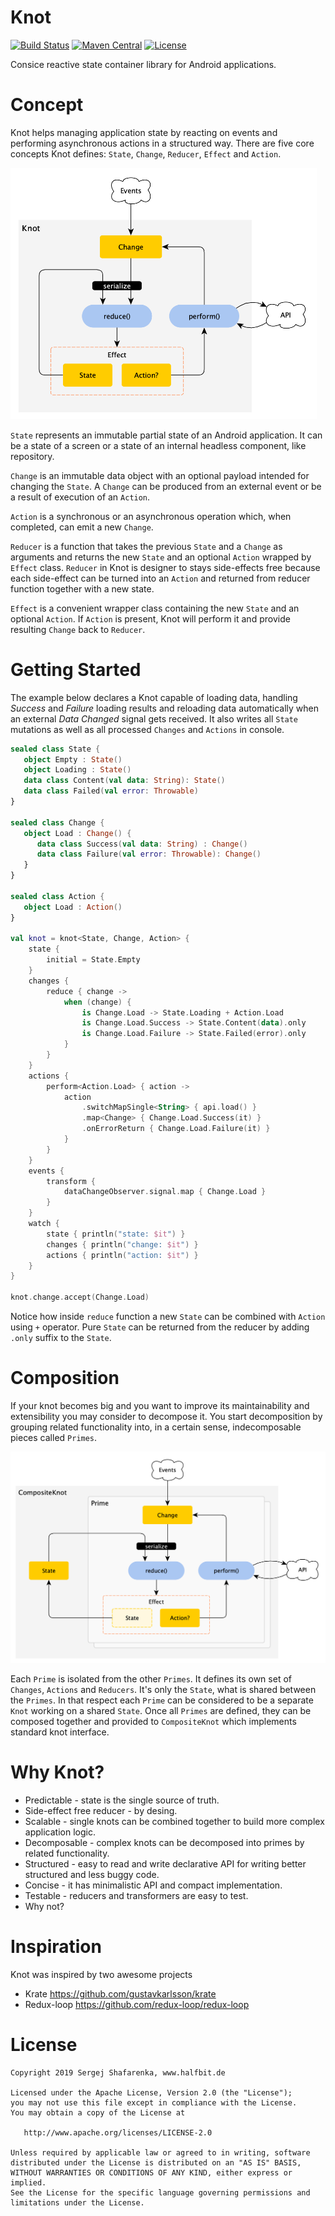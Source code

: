 # Knot

[![Build Status](https://travis-ci.org/beworker/knot.svg?branch=master)](https://travis-ci.org/beworker/knot)
[![Maven Central](http://img.shields.io/maven-central/v/de.halfbit/knot.svg)](http://search.maven.org/#search%7Cga%7C1%7Cg%3A%22de.halfbit%22%20a%3A%22knot%22)
[![License](https://img.shields.io/badge/License-Apache%202.0-blue.svg)](http://www.apache.org/licenses/LICENSE-2.0)

Consice reactive state container library for Android applications.

# Concept

Knot helps managing application state by reacting on events and performing asynchronous actions in a structured way. There are five core concepts Knot defines: `State`, `Change`, `Reducer`, `Effect` and `Action`.

<img src="docs/diagrams/flowchart-knot.png" width="490" />

`State` represents an immutable partial state of an Android application. It can be a state of a screen or a state of an internal headless component, like repository.

`Change` is an immutable data object with an optional payload intended for changing the `State`. A `Change` can be produced from an external event or be a result of execution of an `Action`.

`Action` is a synchronous or an asynchronous operation which, when completed, can emit a new `Change`.

`Reducer` is a function that takes the previous `State` and a `Change` as arguments and returns the new `State` and an optional `Action` wrapped by `Effect` class. `Reducer` in Knot is designer to stays side-effects free because each side-effect can be turned into an `Action` and returned from reducer function together with a new state.

`Effect` is a convenient wrapper class containing the new `State` and an optional `Action`. If `Action` is present, Knot will perform it and provide resulting `Change` back to `Reducer`.

# Getting Started

The example below declares a Knot capable of loading data, handling *Success* and *Failure* loading results and reloading data automatically when an external *Data Changed* signal gets received. It also writes all `State` mutations as well as all processed `Changes` and `Actions` in console.

```kotlin
sealed class State {
   object Empty : State()
   object Loading : State()
   data class Content(val data: String): State()
   data class Failed(val error: Throwable)
}

sealed class Change {
   object Load : Change() {
      data class Success(val data: String) : Change()
      data class Failure(val error: Throwable): Change()
   }
}

sealed class Action {
   object Load : Action()
}

val knot = knot<State, Change, Action> {
    state {
        initial = State.Empty
    }
    changes {
        reduce { change ->
            when (change) {
                is Change.Load -> State.Loading + Action.Load
                is Change.Load.Success -> State.Content(data).only
                is Change.Load.Failure -> State.Failed(error).only
            }
        }
    }
    actions {
        perform<Action.Load> { action ->
            action
                .switchMapSingle<String> { api.load() }
                .map<Change> { Change.Load.Success(it) }
                .onErrorReturn { Change.Load.Failure(it) }
            }
        }
    }
    events {
        transform {
            dataChangeObserver.signal.map { Change.Load }
        }
    }
    watch {
        state { println("state: $it") }
        changes { println("change: $it") }
        actions { println("action: $it") }
    }
}

knot.change.accept(Change.Load)
```

Notice how inside `reduce` function a new `State` can be combined with `Action` using `+` operator. Pure `State` can be returned from the reducer by adding `.only` suffix to the `State`.

# Composition

If your knot becomes big and you want to improve its maintainability and extensibility you may consider to decompose it. You start decomposition by grouping related functionality into, in a certain sense, indecomposable pieces called `Primes`. 

<img src="docs/diagrams/flowchart-composite-knot.png" width="625" />

Each `Prime` is isolated from the other `Primes`. It defines its own set of `Changes`, `Actions` and `Reducers`. It's only the `State`, what is shared between the `Primes`. In that respect each `Prime` can be considered to be a separate `Knot` working on a shared `State`. Once all `Primes` are defined, they can be composed together and provided to `CompositeKnot` which implements standard knot interface.

# Why Knot?

* Predictable - state is the single source of truth.
* Side-effect free reducer - by desing.
* Scalable - single knots can be combined together to build more complex application logic.
* Decomposable - complex knots can be decomposed into primes by related functionality.
* Structured - easy to read and write declarative API for writing better structured and less buggy code.
* Concise - it has minimalistic API and compact implementation.
* Testable - reducers and transformers are easy to test. 
* Why not?

# Inspiration
Knot was inspired by two awesome projects
* Krate https://github.com/gustavkarlsson/krate
* Redux-loop https://github.com/redux-loop/redux-loop

# License
```
Copyright 2019 Sergej Shafarenka, www.halfbit.de

Licensed under the Apache License, Version 2.0 (the "License");
you may not use this file except in compliance with the License.
You may obtain a copy of the License at

   http://www.apache.org/licenses/LICENSE-2.0

Unless required by applicable law or agreed to in writing, software
distributed under the License is distributed on an "AS IS" BASIS,
WITHOUT WARRANTIES OR CONDITIONS OF ANY KIND, either express or implied.
See the License for the specific language governing permissions and
limitations under the License.
```
